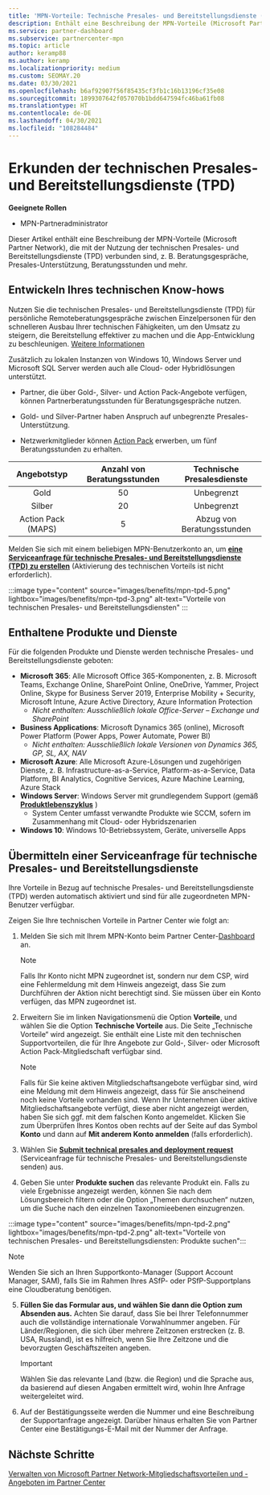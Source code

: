 ```yaml
---
title: 'MPN-Vorteile: Technische Presales- und Bereitstellungsdienste (TPD)'
description: Enthält eine Beschreibung der MPN-Vorteile (Microsoft Partner Network), die sich aus der Nutzung der technischen Presales- und Bereitstellungsdienste (TPD) ergeben.
ms.service: partner-dashboard
ms.subservice: partnercenter-mpn
ms.topic: article
author: keramp88
ms.author: keramp
ms.localizationpriority: medium
ms.custom: SEOMAY.20
ms.date: 03/30/2021
ms.openlocfilehash: b6af92907f56f85435cf3fb1c16b13196cf35e08
ms.sourcegitcommit: 1899307642f057070b1bdd647594fc46ba61fb08
ms.translationtype: HT
ms.contentlocale: de-DE
ms.lasthandoff: 04/30/2021
ms.locfileid: "108284484"
---
```

# <a name="explore-technical-presales-and-deployment-services-tpd"></a>Erkunden der technischen Presales- und Bereitstellungsdienste (TPD) 

**Geeignete Rollen**

- MPN-Partneradministrator

Dieser Artikel enthält eine Beschreibung der MPN-Vorteile (Microsoft Partner Network), die mit der Nutzung der technischen Presales- und Bereitstellungsdienste (TPD) verbunden sind, z. B. Beratungsgespräche, Presales-Unterstützung, Beratungsstunden und mehr.

## <a name="develop-your-technical-know-how"></a>Entwickeln Ihres technischen Know-hows

Nutzen Sie die technischen Presales- und Bereitstellungsdienste (TPD) für persönliche Remoteberatungsgespräche zwischen Einzelpersonen für den schnelleren Ausbau Ihrer technischen Fähigkeiten, um den Umsatz zu steigern, die Bereitstellung effektiver zu machen und die App-Entwicklung zu beschleunigen. [Weitere Informationen](https://aka.ms/TPD)

Zusätzlich zu lokalen Instanzen von Windows 10, Windows Server und Microsoft SQL Server werden auch alle Cloud- oder Hybridlösungen unterstützt. 

- Partner, die über Gold-, Silver- und Action Pack-Angebote verfügen, können Partnerberatungsstunden für Beratungsgespräche nutzen. 

- Gold- und Silver-Partner haben Anspruch auf unbegrenzte Presales-Unterstützung. 

- Netzwerkmitglieder können [Action Pack](https://partner.microsoft.com/membership/action-pack) erwerben, um fünf Beratungsstunden zu erhalten.  

|     Angebotstyp    | Anzahl von Beratungsstunden |   Technische Presalesdienste   |
|:-----------------:|:------------------------:|:----------------------:|
|        Gold       |            50            |        Unbegrenzt       |
|       Silber      |            20            |        Unbegrenzt       |
| Action Pack (MAPS) |             5            | Abzug von Beratungsstunden |

Melden Sie sich mit einem beliebigen MPN-Benutzerkonto an, um **[eine Serviceanfrage für technische Presales- und Bereitstellungsdienste (TPD) zu erstellen](https://partner.microsoft.com/dashboard/mpn/membership/benefits/technical/createadvisoryhours-servicerequest)** (Aktivierung des technischen Vorteils ist nicht erforderlich).

:::image type="content" source="images/benefits/mpn-tpd-5.png" lightbox="images/benefits/mpn-tpd-3.png" alt-text="Vorteile von technischen Presales- und Bereitstellungsdiensten" :::

## <a name="in-scope-products-and-services"></a>Enthaltene Produkte und Dienste

Für die folgenden Produkte und Dienste werden technische Presales- und Bereitstellungsdienste geboten:
- **Microsoft 365**: Alle Microsoft Office 365-Komponenten, z. B. Microsoft Teams, Exchange Online, SharePoint Online, OneDrive, Yammer, Project Online, Skype for Business Server 2019, Enterprise Mobility + Security, Microsoft Intune, Azure Active Directory, Azure Information Protection
  - *Nicht enthalten: Ausschließlich lokale Office-Server – Exchange und SharePoint*
- **Business Applications**: Microsoft Dynamics 365 (online), Microsoft Power Platform (Power Apps, Power Automate, Power BI)
  - *Nicht enthalten: Ausschließlich lokale Versionen von Dynamics 365, GP, SL, AX, NAV*
- **Microsoft Azure**: Alle Microsoft Azure-Lösungen und zugehörigen Dienste, z. B. Infrastructure-as-a-Service, Platform-as-a-Service, Data Platform, BI Analytics, Cognitive Services, Azure Machine Learning, Azure Stack
- **Windows Server**: Windows Server mit grundlegendem Support (gemäß **[Produktlebenszyklus](https://docs.microsoft.com/lifecycle/policies/fixed)** )
  - System Center umfasst verwandte Produkte wie SCCM, sofern im Zusammenhang mit Cloud- oder Hybridszenarien
- **Windows 10**: Windows 10-Betriebssystem, Geräte, universelle Apps

## <a name="submit-a-technical-presales-and-deployment-services-request"></a>Übermitteln einer Serviceanfrage für technische Presales- und Bereitstellungsdienste 

Ihre Vorteile in Bezug auf technische Presales- und Bereitstellungsdienste (TPD) werden automatisch aktiviert und sind für alle zugeordneten MPN-Benutzer verfügbar. 

Zeigen Sie Ihre technischen Vorteile in Partner Center wie folgt an:

1. Melden Sie sich mit Ihrem MPN-Konto beim Partner Center-[Dashboard](https://partner.microsoft.com/dashboard) an. 

   > [!NOTE]
   > Falls Ihr Konto nicht MPN zugeordnet ist, sondern nur dem CSP, wird eine Fehlermeldung mit dem Hinweis angezeigt, dass Sie zum Durchführen der Aktion nicht berechtigt sind. Sie müssen über ein Konto verfügen, das MPN zugeordnet ist.

2. Erweitern Sie im linken Navigationsmenü die Option **Vorteile**, und wählen Sie die Option **Technische Vorteile** aus. Die Seite „Technische Vorteile“ wird angezeigt. Sie enthält eine Liste mit den technischen Supportvorteilen, die für Ihre Angebote zur Gold-, Silver- oder Microsoft Action Pack-Mitgliedschaft verfügbar sind. 

   > [!NOTE]
   > Falls für Sie keine aktiven Mitgliedschaftsangebote verfügbar sind, wird eine Meldung mit dem Hinweis angezeigt, dass für Sie anscheinend noch keine Vorteile vorhanden sind. Wenn Ihr Unternehmen über aktive Mitgliedschaftsangebote verfügt, diese aber nicht angezeigt werden, haben Sie sich ggf. mit dem falschen Konto angemeldet. Klicken Sie zum Überprüfen Ihres Kontos oben rechts auf der Seite auf das Symbol **Konto** und dann auf **Mit anderem Konto anmelden** (falls erforderlich).

3. Wählen Sie **[Submit technical presales and deployment request](https://partner.microsoft.com/dashboard/mpn/membership/benefits/technical/createadvisoryhours-servicerequest)** (Serviceanfrage für technische Presales- und Bereitstellungsdienste senden) aus.

4. Geben Sie unter **Produkte suchen** das relevante Produkt ein. Falls zu viele Ergebnisse angezeigt werden, können Sie nach dem Lösungsbereich filtern oder die Option „Themen durchsuchen“ nutzen, um die Suche nach den einzelnen Taxonomieebenen einzugrenzen.

:::image type="content" source="images/benefits/mpn-tpd-2.png" lightbox="images/benefits/mpn-tpd-2.png" alt-text="Vorteile von technischen Presales- und Bereitstellungsdiensten: Produkte suchen":::

   > [!NOTE]
   > Wenden Sie sich an Ihren Supportkonto-Manager (Support Account Manager, SAM), falls Sie im Rahmen Ihres ASfP- oder PSfP-Supportplans eine Cloudberatung benötigen.

5. **Füllen Sie das Formular aus, und wählen Sie dann die Option zum Absenden aus.** Achten Sie darauf, dass Sie bei Ihrer Telefonnummer auch die vollständige internationale Vorwahlnummer angeben. Für Länder/Regionen, die sich über mehrere Zeitzonen erstrecken (z. B. USA, Russland), ist es hilfreich, wenn Sie Ihre Zeitzone und die bevorzugten Geschäftszeiten angeben.

   > [!IMPORTANT]
   > Wählen Sie das relevante Land (bzw. die Region) und die Sprache aus, da basierend auf diesen Angaben ermittelt wird, wohin Ihre Anfrage weitergeleitet wird.

6. Auf der Bestätigungsseite werden die Nummer und eine Beschreibung der Supportanfrage angezeigt. Darüber hinaus erhalten Sie von Partner Center eine Bestätigungs-E-Mail mit der Nummer der Anfrage.

## <a name="next-steps"></a>Nächste Schritte

[Verwalten von Microsoft Partner Network-Mitgliedschaftsvorteilen und -Angeboten im Partner Center](manage-your-partner-network-benefits.md)
